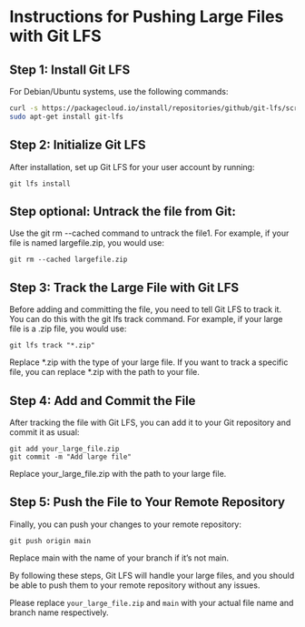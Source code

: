 # Instructions for Pushing Large Files with Git LFS

## Step 1: Install Git LFS

For Debian/Ubuntu systems, use the following commands:

```bash
curl -s https://packagecloud.io/install/repositories/github/git-lfs/script.deb.sh | sudo bash
sudo apt-get install git-lfs
```

## Step 2: Initialize Git LFS
After installation, set up Git LFS for your user account by running:
```
git lfs install
```


## Step optional: Untrack the file from Git:
Use the git rm --cached command to untrack the file1. For example, if your file is named largefile.zip, you would use:
```
git rm --cached largefile.zip
```

## Step 3: Track the Large File with Git LFS
Before adding and committing the file, you need to tell Git LFS to track it. You can do this with the git lfs track command. For example, if your large file is a .zip file, you would use:
```
git lfs track "*.zip"
```

Replace *.zip with the type of your large file. If you want to track a specific file, you can replace *.zip with the path to your file.

## Step 4: Add and Commit the File
After tracking the file with Git LFS, you can add it to your Git repository and commit it as usual:
```
git add your_large_file.zip
git commit -m "Add large file"
```

Replace your_large_file.zip with the path to your large file.

## Step 5: Push the File to Your Remote Repository
Finally, you can push your changes to your remote repository:
```
git push origin main
```
Replace main with the name of your branch if it’s not main.

By following these steps, Git LFS will handle your large files, and you should be able to push them to your remote repository without any issues.


Please replace `your_large_file.zip` and `main` with your actual file name and branch name respectively.